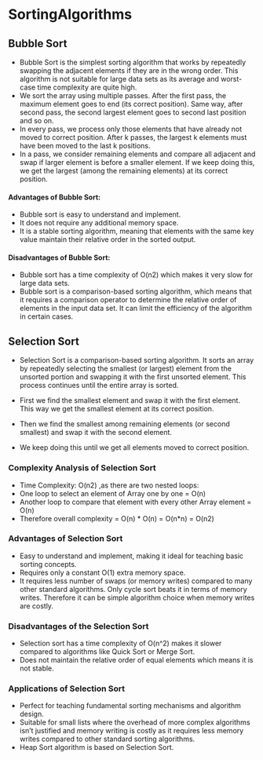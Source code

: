 # SortingAlgorithms
## Bubble Sort
* Bubble Sort is the simplest sorting algorithm that works by repeatedly swapping the adjacent elements if they are in the wrong order. This algorithm is not suitable for large data sets as its average and worst-case time complexity are quite high.
* We sort the array using multiple passes. After the first pass, the maximum element goes to end (its correct position). Same way, after second pass, the second largest element goes to second last position and so on.
* In every pass, we process only those elements that have already not moved to correct position. After k passes, the largest k elements must have been moved to the last k positions.
* In a pass, we consider remaining elements and compare all adjacent and swap if larger element is before a smaller element. If we keep doing this, we get the largest (among the remaining elements) at its correct position.
#### Advantages of Bubble Sort:
* Bubble sort is easy to understand and implement.
* It does not require any additional memory space.
* It is a stable sorting algorithm, meaning that elements with the same key value maintain their relative order in the sorted output.
#### Disadvantages of Bubble Sort:
* Bubble sort has a time complexity of O(n2) which makes it very slow for large data sets.
* Bubble sort is a comparison-based sorting algorithm, which means that it requires a comparison operator to determine the relative order of elements in the input data set. It can limit the efficiency of the algorithm in certain cases.


## Selection Sort
* Selection Sort is a comparison-based sorting algorithm. It sorts an array by repeatedly selecting the smallest (or largest) element from the unsorted portion and swapping it with the first unsorted element. This process continues until the entire array is sorted.

* First we find the smallest element and swap it with the first element. This way we get the smallest element at its correct position.
* Then we find the smallest among remaining elements (or second smallest) and swap it with the second element.
* We keep doing this until we get all elements moved to correct position.

### Complexity Analysis of Selection Sort
* Time Complexity: O(n2) ,as there are two nested loops:
 * One loop to select an element of Array one by one = O(n)
 * Another loop to compare that element with every  other Array element = O(n)
 * Therefore overall complexity = O(n) * O(n) = O(n*n) = O(n2)
### Advantages of Selection Sort
* Easy to understand and implement, making it ideal for teaching basic sorting concepts.
* Requires only a constant O(1) extra memory space.
* It requires less number of swaps (or memory writes) compared to many other standard algorithms. Only cycle sort beats it in terms of memory writes. Therefore it can be simple algorithm choice when memory writes are costly.
### Disadvantages of the Selection Sort
* Selection sort has a time complexity of O(n^2) makes it slower compared to algorithms like Quick Sort or Merge Sort.
* Does not maintain the relative order of equal elements which means it is not stable.
### Applications of Selection Sort
* Perfect for teaching fundamental sorting mechanisms and algorithm design.
* Suitable for small lists where the overhead of more complex algorithms isn’t justified and memory writing is costly as it requires less memory writes compared to other standard sorting algorithms.
* Heap Sort algorithm is based on Selection Sort.